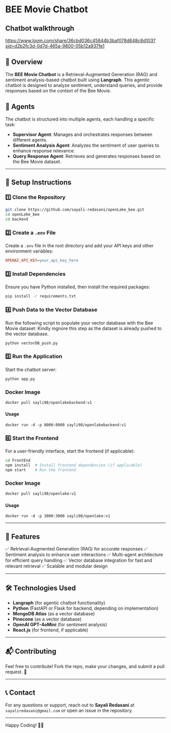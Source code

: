 # BEE Movie Chatbot

## Chatbot walkthrough
https://www.loom.com/share/36cbd036c45844b3baf078d648c6d103?sid=d2b2fc3d-0d7d-465a-9800-05b12a937fe1

## 📝 Overview
The **BEE Movie Chatbot** is a Retrieval-Augmented Generation (RAG) and sentiment analysis-based chatbot built using **Langraph**. This agentic chatbot is designed to analyze sentiment, understand queries, and provide responses based on the context of the Bee Movie.

## 🤖 Agents
The chatbot is structured into multiple agents, each handling a specific task:
- **Supervisor Agent**: Manages and orchestrates responses between different agents.
- **Sentiment Analysis Agent**: Analyzes the sentiment of user queries to enhance response relevance.
- **Query Response Agent**: Retrieves and generates responses based on the Bee Movie dataset.

---

## 🚀 Setup Instructions

### 1️⃣ Clone the Repository
```sh
git clone https://github.com/sayali-redasani/openLake_bee.git
cd openLake_bee
cd backend
```

### 2️⃣ Create a `.env` File
Create a `.env` file in the root directory and add your API keys and other environment variables:
```ini
OPENAI_API_KEY=your_api_key_here
```

### 3️⃣ Install Dependencies
Ensure you have Python installed, then install the required packages:
```sh
pip install -r requirements.txt
```

### 4️⃣ Push Data to the Vector Database
Run the following script to populate your vector database with the Bee Movie dataset:
Kindly ingnore this step as the dataset is already pushed to the vector database.
```sh
python vectorDB_push.py
```

### 5️⃣ Run the Application
Start the chatbot server:
```sh
python app.py
```
### Docker Image
```sh
docker pull sayli98/openlakebackend:v1
```
#### Usage
```
docker run -d -p 8000:8000 sayli98/openlakebackend:v1
```

### 6️⃣ Start the Frontend
For a user-friendly interface, start the frontend (if applicable):
```sh
cd FrontEnd
npm install  # Install frontend dependencies (if applicable)
npm start    # Run the frontend
```
### Docker Image
```sh
docker pull sayli98/openlake:v1
```
#### Usage
```
docker run -d -p 3000:3000 sayli98/openlake:v1
```


---

## 📌 Features
✅ Retrieval-Augmented Generation (RAG) for accurate responses
✅ Sentiment analysis to enhance user interactions
✅ Multi-agent architecture for efficient query handling
✅ Vector database integration for fast and relevant retrieval
✅ Scalable and modular design

---

## 🛠️ Technologies Used
- **Langraph** (for agentic chatbot functionality)
- **Python** (FastAPI or Flask for backend, depending on implementation)
- **MongoDB Atlas** (as a vector database)
- **Pinecone** (as a vector database)
- **OpenAI GPT-4oMini** (for sentiment analysis)
- **React.js** (for frontend, if applicable)

---

## 📬 Contributing
Feel free to contribute! Fork the repo, make your changes, and submit a pull request. 🚀

---

## 📞 Contact
For any questions or support, reach out to **Sayali Redasani** at `sayaliredasani@gmail.com` or open an issue in the repository.

---

Happy Coding! 🐝💬

